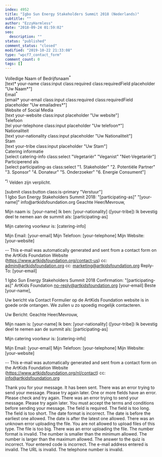```yaml
---
index: 4952
title: "Igbo Sun Energy Stakeholders Summit 2018 (Nederlands)"
subtitle: ""
author: "EzzyHarmless"
date: "2018-09-24 01:59:02"
seo:
  description: ""
status: "published"
comment_status: "closed"
modified: "2019-10-22 21:33:08"
type: "wpcf7_contact_form"
comment_count: 0
tags: []
---
```


<div class="field">
  <div class="label">Volledige Naam of Bedrijfsnaam<sup>*</sup></div>
  <div class="control has-icons-left has-icons-right">
    [text* your-name class:input class:required class:requiredField placeholder "Uw Naam*"]
    <span class="icon is-small is-left">
      <i class="fa fa-user"> </i>
    </span>
  </div>
</div>

<div class="field">
  <label class="label">Email<sup>*</sup></label>
  <div class="control has-icons-left has-icons-right">
    [email* your-email class:input class:required class:requiredField placeholder "Uw emailadres*"]
    <span class="icon is-small is-left">
      <i class="fa fa-envelope"> </i>
    </span>
  </div>
</div>

<div class="field">
  <label class="label">Website of Social Media</label>
  <div class="control has-icons-left has-icons-right">
    [text your-website class:input placeholder "Uw website"]
    <span class="icon is-small is-left">
      <i class="fa fa-link"> </i>
    </span>
  </div>
</div>


<div class="field">
  <label class="label">Telefoon</label>
  <div class="control has-icons-left has-icons-right">
    [tel your-telephone class:input placeholder "Uw telefoon*"]
    <span class="icon is-small is-left">
      <i class="fa fa-phone"></i>
    </span>
  </div>
</div>

<div class="field">
  <label class="label">Nationaliteit</label>
  <div class="control has-icons-left has-icons-right">
    [text your-nationality class:input placeholder "Uw Nationaliteit"]
    <span class="icon is-small is-left">
      <i class="fa fa-home"></i>
    </span>
  </div>
</div>

<div class="field">
  <label class="label">Stam</label>
  <div class="control has-icons-left has-icons-right">
    [text your-tribe class:input placeholder "Uw Stam"]
    <span class="icon is-small is-left">
      <i class="fa fa-users"></i>
    </span>
  </div>
</div>


<div class="field">
  <label class="label catering-info"> Catering informatie </label>
  <div class="control">
    <div class="select">
      [select catering-info class:select
      "Vegetariër"
      "Veganist"
      "Niet-Vegetariër"]
    </div>
  </div>
</div>


<div class="field">
  <label class="label participating-as"> Participerend als </label>
  <div class="control">
    <div class="select">
      [select participating-as class:select
      "1. Stakeholder"
      "2. Potentiële Partner"
      "3. Sponsor"
      "4. Donateur"
      "5. Onderzoeker"
      "6. Energie Consument"]
    </div>
  </div>
</div>


<p class="help is-success"><sup>*)</sup> Velden zijn verplicht.</p>

<div class="field is-grouped">
  <div class="control">
    [submit class:button class:is-primary "Verstuur"]
  </div>
</div>
1
Igbo Sun Energy Stakeholders Summit 2018: "[participating-as]"
"[your-name]" <wordpress@artkidsfoundation.org>
info@artkidsfoundation.org
Geachte Heer/Mevrouw,

Mijn naam is: [your-name]
Ik ben: [your-nationality] ([your-tribe])
Ik bevestig deel te nemen aan de summit als: [participating-as]

Mijn catering voorkeur is: [catering-info]

Mijn Email: [your-email]
Mijn Telefoon: [your-telephone]
Mijn Website: [your-website]


--
This e-mail was automatically generated and sent from a contact form on the ArtKids Foundation Website (https://www.artkidsfoundation.org/contact-us)
cc: admin@artkidsfoundation.org
cc: marketing@artkidsfoundation.org
Reply-To: [your-email]



1
Igbo Sun Energy Stakeholders Summit 2018 Confirmation: "[participating-as]"
ArtKids Foundation <no-reply@artkidsfoundation.org>
[your-email]
Beste [your-name],

Uw bericht via Contact Formulier op de ArtKids Foundation website is in goede orde ontangen. We zullen u zo spoedig mogelijk contacteren.

Uw Bericht:
Geachte Heer/Mevrouw,

Mijn naam is: [your-name]
Ik ben: [your-nationality] ([your-tribe])
Ik bevestig deel te nemen aan de summit als: [participating-as]

Mijn catering voorkeur is: [catering-info]

Mijn Email: [your-email]
Mijn Telefoon: [your-telephone]
Mijn Website: [your-website]

--
This e-mail was automatically generated and sent from a contact form on the ArtKids Foundation Website (https://www.artkidsfoundation.org/nl/contact)
cc: info@artkidsfoundation.org



Thank you for your message. It has been sent.
There was an error trying to send your message. Please try again later.
One or more fields have an error. Please check and try again.
There was an error trying to send your message. Please try again later.
You must accept the terms and conditions before sending your message.
The field is required.
The field is too long.
The field is too short.
The date format is incorrect.
The date is before the earliest one allowed.
The date is after the latest one allowed.
There was an unknown error uploading the file.
You are not allowed to upload files of this type.
The file is too big.
There was an error uploading the file.
The number format is invalid.
The number is smaller than the minimum allowed.
The number is larger than the maximum allowed.
The answer to the quiz is incorrect.
Your entered code is incorrect.
The e-mail address entered is invalid.
The URL is invalid.
The telephone number is invalid.
